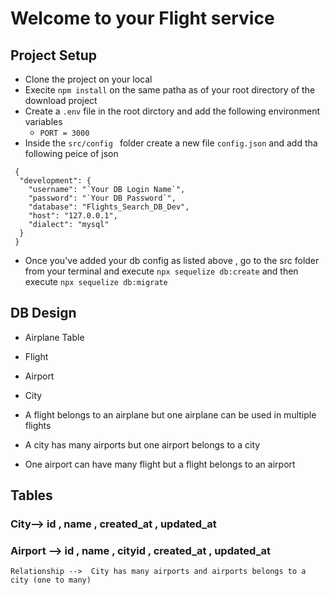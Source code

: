 # Welcome to your Flight service

## Project Setup
- Clone the project on your local 
- Execite `npm install` on the same patha as of your root directory of the download project
- Create a `.env` file in the root dirctory and add the following environment variables 
  - `PORT = 3000`
- Inside the `src/config ` folder create a new file `config.json` and add tha following peice of json
```
 {
  "development": {
    "username": "`Your DB Login Name`",
    "password": "`Your DB Password`",
    "database": "Flights_Search_DB_Dev",
    "host": "127.0.0.1",
    "dialect": "mysql"
  } 
 }
```

- Once you've added your db config as listed above , go to the src folder from your terminal and execute `npx sequelize db:create`
and then execute
 `npx sequelize db:migrate`


## DB Design

  - Airplane Table
  - Flight
  - Airport
  - City

  - A flight belongs to an airplane but one airplane can be used in multiple flights
  - A city has many airports but one airport belongs to a city
  - One airport can have many flight but a flight belongs to an airport

## Tables

### City--> id , name , created_at , updated_at
### Airport --> id , name , cityid , created_at , updated_at
    Relationship -->  City has many airports and airports belongs to a city (one to many)